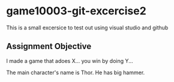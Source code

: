 # game10003-git-excercise2
This is a small excersice to test out using visual studio and github

## Assignment Objective
I made a game that adoes X... you win by doing Y...

The main character's name is Thor. He has big hammer.